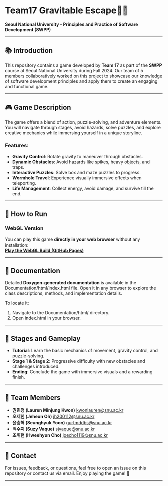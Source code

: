 # Team17 Gravitable Escape🧑‍🚀

**Seoul National University - Principles and Practice of Software Development (SWPP)**  

---

## 📚 Introduction  
This repository contains a game developed by **Team 17** as part of the **SWPP** course at Seoul National University during Fall 2024. Our team of 5 members collaboratively worked on this project to showcase our knowledge of software development principles and apply them to create an engaging and functional game.

---

## 🎮 Game Description  
The game offers a blend of action, puzzle-solving, and adventure elements.  
You will navigate through stages, avoid hazards, solve puzzles, and explore creative mechanics while immersing yourself in a unique storyline.

### Features:
- **Gravity Control**: Rotate gravity to maneuver through obstacles.
- **Dynamic Obstacles**: Avoid hazards like spikes, heavy objects, and traps.
- **Interactive Puzzles**: Solve box and maze puzzles to progress.
- **Wormhole Travel**: Experience visually immersive effects when teleporting.
- **Life Management**: Collect energy, avoid damage, and survive till the end.

---

## 🚀 How to Run  

### WebGL Version
You can play this game **directly in your web browser** without any installation:  
[**Play the WebGL Build (GitHub Pages)**](https://2024fall-swpp.github.io/team-project-for-2024-fall-swpp-team-17/)

---

## 📄 Documentation

Detailed **Doxygen-generated documentation** is available in the Documentation/html/index.html file. Open it in any browser to explore the class descriptions, methods, and implementation details.

To locate it:
1. Navigate to the Documentation/html/ directory.
2. Open index.html in your browser.

---

## 🧩 Stages and Gameplay
- **Tutorial**: Learn the basic mechanics of movement, gravity control, and puzzle-solving.
- **Stage 1 & Stage 2**: Progressive difficulty with new obstacles and challenges introduced.
- **Ending**: Conclude the game with immersive visuals and a rewarding finish.

---

## 👫 Team Members

- **권민정 (Lauren Minjung Kwon)**
  [kwonlauren@snu.ac.kr](mailto:kwonlauren@snu.ac.kr)
- **오제헌 (Jeheon Oh)**
  [jh200112@snu.ac.kr](mailto:jh200112@snu.ac.kr)
- **윤승혁 (Seunghyuk Yoon)**
  [gurtmddbs@snu.ac.kr](mailto:gurtmddbs@snu.ac.kr)
- **백수지 (Suzy Vaque)**
  [sjvaque@snu.ac.kr](mailto:sjvaque@snu.ac.kr)
- **조휘현 (Hweehyun Cho)**
  [joecho1119@snu.ac.kr](mailto:joecho1119@snu.ac.kr)


---

## 📧 Contact

For issues, feedback, or questions, feel free to open an issue on this repository or contact us via email.
Enjoy playing the game! 🎉

---
